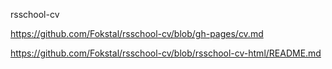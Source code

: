 rsschool-cv

https://github.com/Fokstal/rsschool-cv/blob/gh-pages/cv.md

https://github.com/Fokstal/rsschool-cv/blob/rsschool-cv-html/README.md